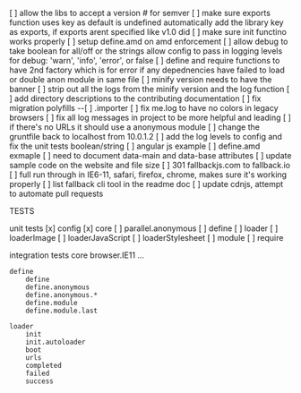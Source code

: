 [ ] allow the libs to accept a version # for semver
[ ] make sure exports function uses key as default is undefined
	automatically add the library key as exports, if exports arent specified like v1.0 did
[ ] make sure init functino works properly
[ ] setup define.amd on amd enforcement
[ ] allow debug to take boolean for all/off or the strings
	allow config to pass in logging levels for debug: 'warn', 'info', 'error', or false
[ ] define and require functions to have 2nd factory which is for error if any depednencies have failed to load or double anon module in same file
[ ] minify version needs to have the banner
[ ] strip out all the logs from the minify version and the log function
[ ] add directory descriptions to the contributing documentation
[ ] fix migration polyfills --[ ] .importer
[ ] fix me.log to have no colors in legacy browsers
[ ] fix all log messages in project to be more helpful and leading
[ ] if there's no URLs it should use a anonymous module
[ ] change the gruntfile back to localhost from 10.0.1.2
[ ] add the log levels to config and fix the unit tests boolean/string
[ ] angular js example
[ ] define.amd exmaple
[ ] need to document data-main and data-base attributes
[ ] update sample code on the website and file size
[ ] 301 fallbackjs.com to fallback.io
[ ] full run through in IE6-11, safari, firefox, chrome, makes sure it's working properly
[ ] list fallback cli tool in the readme doc
[ ] update cdnjs, attempt to automate pull requests

TESTS

unit tests
	[x] config
	[x] core
		[ ] parallel.anonymous
	[ ] define
	[ ] loader
	[ ] loaderImage
	[ ] loaderJavaScript
	[ ] loaderStylesheet
	[ ] module
	[ ] require

integration tests
	core
		browser.IE11
		...

	define
		define
		define.anonymous
		define.anonymous.*
		define.module
		define.module.last

	loader
		init
		init.autoloader
		boot
		urls
		completed
		failed
		success
